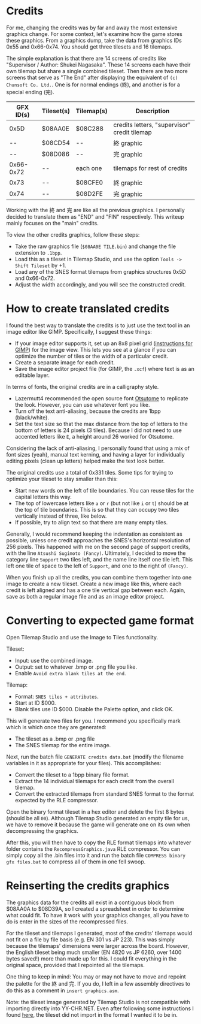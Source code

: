 # Credits

For me, changing the credits was by far and away the most extensive graphics
change. For some context, let's examine how the game stores these graphics. From
a graphics dump, take the data from graphics IDs 0x55 and 0x66-0x74. You should
get three tilesets and 16 tilemaps.

The simple explanation is that there are 14 screens of credits like "Supervisor
/ Author: Shukei Nagasaka". These 14 screens each have their own tilemap but
share a single combined tileset. Then there are two more screens that serve as
"The End" after displaying the equivalent of `(c) Chunsoft Co. Ltd.`.
One is for normal endings (終), and another is for a special ending (完).

| GFX ID(s) | Tileset(s) | Tilemap(s) | Description |
| --------- | ---------- | ---------- | ----------- |
| 0x5D | $08AA0E | $08C288 | credits letters, "supervisor" credit tilemap |
|  --  | $08CD54 | --      | 終 graphic
|  --  | $08D086 | --      | 完 graphic
| 0x66-0x72 | -- | each one | tilemaps for rest of credits
| 0x73 | --      | $08CFE0 | 終 graphic
| 0x74 | --      | $08D2FE | 完 graphic

Working with the 終 and 完 are like all the previous graphics. I personally
decided to translate them as "END" and "FIN" respectively. This writeup mainly
focuses on the "main" credits.

To view the other credits graphics, follow these steps:
- Take the raw graphics file (`$08AA0E TILE.bin`) and change the file extension
  to `.1bpp`.
- Load this as a tileset in Tilemap Studio, and use the option `Tools -> Shift
  Tileset` by +1.
- Load any of the SNES format tilemaps from graphics structures 0x5D and
  0x66-0x72.
- Adjust the width accordingly, and you will see the constructed credit.

# How to create translated credits

I found the best way to translate the credits is to just use the text tool in an
image editor like GIMP. Specifically, I suggest these things:
- If your image editor supports it, set up an 8x8 pixel grid ([instructions for
  GIMP](https://docs.gimp.org/2.10/en/gimp-image-configure-grid.html)) for the
  image view. This lets you see at a glance if you can optimize the number of
  tiles or the width of a particular credit.
- Create a separate image for each credit.
- Save the image editor project file (for GIMP, the `.xcf`) where text is as an
  editable layer.

In terms of fonts, the original credits are in a calligraphy style.
- Lazermutt4 recommended the open source font
  [Otsutome](https://www.freejapanesefont.com/otsutome-font-download/) to
  replicate the look. However, you can use whatever font you like.
- Turn off the text anti-aliasing, because the credits are 1bpp (black/white).
- Set the text size so that the max distance from the top of letters to the
  bottom of letters is 24 pixels (3 tiles). Because I did not need to use
  accented letters like `É`, a height around 26 worked for Otsutome.

Considering the lack of anti-aliasing, I personally found that using a mix of
font sizes (yeah), manual text kerning, and having a layer for individually
editing pixels (clean up letters) helped make the text look better.

The original credits use a total of 0x331 tiles. Some tips for trying to
optimize your tileset to stay smaller than this:
- Start new words on the left of tile boundaries. You can reuse tiles for the
  capital letters this way.
- The top of lowercase letters like `a` or `r` (but not like `i` or `t`) should
  be at the top of tile boundaries. This is so that they can occupy two tiles
  vertically instead of three, like below.
- If possible, try to align text so that there are many empty tiles.

Generally, I would recommend keeping the indentation as consistent as possible,
unless one credit approaches the SNES's horizontal resolution of 256 pixels.
This happened with me on the second page of support credits, with the line
`Atsushi Sugimoto (Fancy)`. Ultimately, I decided to move the category line
`Support` two tiles left, and the name line itself one tile left. This left one
tile of space to the left of `Support`, and one to the right of `(Fancy)`.

When you finish up all the credits, you can combine them together into one image
to create a new tileset. Create a new image like this, where each credit is left
aligned and has a one tile vertical gap between each. Again, save as both a
regular image file and as an image editor project.

# Converting to expected game format

Open Tilemap Studio and use the Image to Tiles functionality.

Tileset:
- Input: use the combined image.
- Output: set to whatever .bmp or .png file you like.
- Enable `Avoid extra blank tiles at the end`.

Tilemap:
- Format: `SNES tiles + attributes`.
- Start at ID $000.
- Blank tiles use ID $000.
Disable the Palette option, and click OK.

This will generate two files for you. I recommend you specifically mark which is
which once they are generated:
- The tileset as a .bmp or .png file
- The SNES tilemap for the entire image.

Next, run the batch file `GENERATE credits data.bat` (modify the filename
variables in it as appropriate for your files). This accomplishes:
- Convert the tileset to a 1bpp binary file format.
- Extract the 14 individual tilemaps for each credit from the overall tilemap.
- Convert the extracted tilemaps from standard SNES format to the format
  expected by the RLE compressor.

Open the binary format tileset in a hex editor and delete the first 8 bytes
(should be all `00`). Although Tilemap Studio generated an empty tile for us, we
have to remove it because the game will generate one on its own when
decompressing the graphics.

After this, you will then have to copy the RLE format tilemaps into whatever
folder contains the `RecompressGraphics.java` RLE compressor. You can simply
copy all the .bin files into it and run the batch file `COMPRESS binary gfx
files.bat` to compress all of them in one fell swoop.

# Reinserting the credits graphics

The graphics data for the credits all exist in a contiguous block from $08AA0A
to $08D39A, so I created a spreadsheet in order to determine what could fit. To
have it work with your graphics changes, all you have to do is enter in the
sizes of the recompressed files.

For the tileset and tilemaps I generated, most of the credits' tilemaps would
not fit on a file by file basis (e.g. EN 301 vs JP 223). This was simply because
the tilemaps' dimensions were larger across the board. However, the English
tileset being much smaller (EN 4820 vs JP 6260, over 1400 bytes saved!) more
than made up for this. I could fit everything in the original space, provided
that I repointed all the tilemaps.

One thing to keep in mind: You may or may not have to move and repoint the
palette for the 終 and 完. If you do, I left in a few assembly directives to do
this as a comment in `insert graphics.asm`.

Note: the tileset image generated by Tilemap Studio is not compatible with
importing directly into YY-CHR.NET. Even after following some instructions I
found [here](https://projectpokemon.org/home/forums/topic/58325-saving-a-png-as-8bpp/),
the tileset did not import in the format I wanted it to be in.
